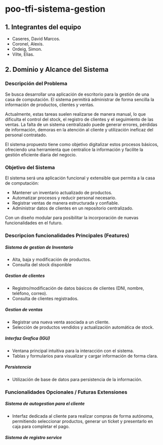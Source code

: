 # poo-tfi-sistema-gestion

## 1. Integrantes del equipo
- Caseres, David Marcos.
- Coronel, Alexis.
- Ordeig, Simon.
- Vilte, Elias.

## 2. Dominio y Alcance del Sistema 

### Descripción del Problema 

Se busca desarrollar una aplicación de escritorio para la gestión de una casa de computación. El sistema permitirá administrar de forma sencilla la información de productos, clientes y ventas.

Actualmente, estas tareas suelen realizarse de manera manual, lo que dificulta el control del stock, el registro de clientes y el seguimiento de las ventas. La falta de un sistema centralizado puede generar errores, pérdidas de información, demoras en la atención al cliente y utilización ineficaz del personal contratado. 

El sistema propuesto tiene como objetivo digitalizar estos procesos básicos, ofreciendo una herramienta que centralice la información y facilite la gestión eficiente diaria del negocio.

### Objetivo del Sistema

El sistema será una aplicación funcional y extensible que permita a la casa de computación:
- Mantener un inventario actualizado de productos.
-  Automatizar procesos y reducir personal necesario.
- Registrar ventas de manera estructurada y confiable.
- Administrar datos de clientes en un repositorio centralizado.

Con un diseño modular para posibilitar la incorporación de nuevas funcionalidades en el futuro.

### Descripcion funcionalidades Principales (Features) 

##### Sistema de gestion de Inventario 
- Alta, baja y modificación de productos.
- Consulta del stock disponible

##### Gestion de clientes
- Registro/modificación de datos básicos de clientes (DNI, nombre, teléfono, correo).
- Consulta de clientes registrados.

##### Gestion de ventas
- Registrar una nueva venta asociada a un cliente.
- Selección de productos vendidos y actualización automática de stock.


##### Interfaz Grafica (IGU)
- Ventana principal intuitiva para la interacción con el sistema.
- Tablas y formularios para visualizar y cargar información de forma clara.

##### Persistencia
- Utilización de base de datos para persistencia de la información.

  
### Funcionalidades Opcionales / Futuras Extensiones 
##### Sistema de autogestion para el cliente
- Interfaz dedicada al cliente para realizar compras de forma autónoma, permitiendo seleccionar productos, generar un ticket y presentarlo en caja para completar el pago.
##### Sistema de registro service



